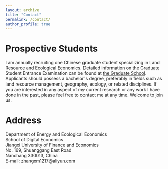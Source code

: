 ```yaml
---
layout: archive
title: "Contact"
permalink: /contact/
author_profile: true
---
```



# Prospective Students

I am annually recruiting one Chinese graduate student specializing in Land Resource and Ecological Economics. Detailed information on the Graduate Student Entrance Examination can be found at [the Graduate School](http://grs.jxufe.edu.cn/news-show-4157.html). Applicants should possess a bachelor's degree, preferably in fields such as land resource management, geography, ecology, or related disciplines. If you are interested in any aspect of my current research or any work I have done in the past, please feel free to contact me at any time. Welcome to join us.

# Address

Department of Energy and Ecological Economics  
School of Digital Economics  
Jiangxi University of Finance and Economics  
No. 169, Shuanggang East Road  
Nanchang 330013, China  
E-mail: zhangxm1217@aliyun.com
